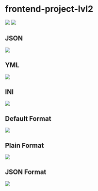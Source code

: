 # frontend-project-lvl2
<a href="https://github.com/disheg/frontend-project/actions">
<img src="https://github.com/disheg/frontend-project/workflows/Node/badge.svg" /></a>
<a href="https://codeclimate.com/github/disheg/frontend-project/maintainability"><img src="https://api.codeclimate.com/v1/badges/af58a95d23213128e353/maintainability" /></a>

<h2>JSON</h2>
<a href="https://asciinema.org/a/DXCYo83JX1hE2pcagpqL3sonr" target="_blank"><img src="https://asciinema.org/a/DXCYo83JX1hE2pcagpqL3sonr.svg" /></a>
<h2>YML</h2>
<a href="https://asciinema.org/a/wknSzlFA21vyk5Y6wiVNb5z7j" target="_blank"><img src="https://asciinema.org/a/wknSzlFA21vyk5Y6wiVNb5z7j.svg" /></a>
<h2>INI</h2>
<a href="https://asciinema.org/a/rzpyXFJ5f2iMtA8lSjW2AYK8j" target="_blank"><img src="https://asciinema.org/a/rzpyXFJ5f2iMtA8lSjW2AYK8j.svg" /></a>
<h2>Default Format</h2>
<a href="https://asciinema.org/a/3qydhOG5JCLxyv7qsd5uvdcmD" target="_blank"><img src="https://asciinema.org/a/3qydhOG5JCLxyv7qsd5uvdcmD.svg" /></a>
<h2>Plain Format</h2>
<a href="https://asciinema.org/a/87MMiPnDmmwKiqTohbE103cGz" target="_blank"><img src="https://asciinema.org/a/87MMiPnDmmwKiqTohbE103cGz.svg" /></a>
<h2>JSON Format</h2>
<a href="https://asciinema.org/a/p3xb8lXNIjNGRPMQo8Zb8eHhe" target="_blank"><img src="https://asciinema.org/a/p3xb8lXNIjNGRPMQo8Zb8eHhe.svg" /></a>
